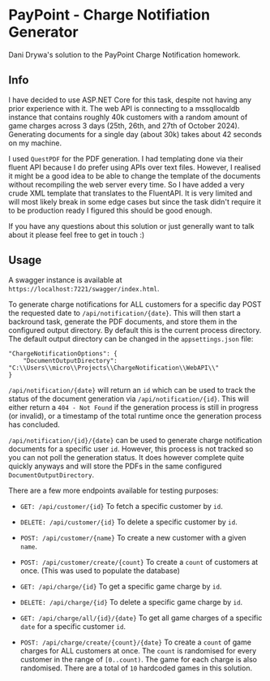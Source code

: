 # PayPoint - Charge Notifiation Generator

Dani Drywa's solution to the PayPoint Charge Notification homework.


## Info

I have decided to use ASP.NET Core for this task, despite not having any prior experience with it. The web API is connecting to a mssqllocaldb instance that contains roughly 40k customers with a random amount of game charges across 3 days (25th, 26th, and 27th of October 2024). Generating documents for a single day (about 30k) takes about 42 seconds on my machine.

I used `QuestPDF` for the PDF generation. I had templating done via their fluent API because I do prefer using APIs over text files. However, I realised it might be a good idea to be able to change the template of the documents without recompiling the web server every time. So I have added a very crude XML template that translates to the FluentAPI. It is very limited and will most likely break in some edge cases but since the task didn't require it to be production ready I figured this should be good enough.

If you have any questions about this solution or just generally want to talk about it please feel free to get in touch :)


## Usage

A swagger instance is available at `https://localhost:7221/swagger/index.html`.

To generate charge notifications for ALL customers for a specific day POST the requested date to `/api/notification/{date}`. This will then start a backround task, generate the PDF documents, and store them in the configured output directory. By default this is the current process directory. The default output directory can be changed in the `appsettings.json` file:

```
"ChargeNotificationOptions": {
    "DocumentOutputDirectory": "C:\\Users\\micro\\Projects\\ChargeNotification\\WebAPI\\"
}
```

`/api/notification/{date}` will return an `id` which can be used to track the status of the document generation via `/api/notification/{id}`. This will either return a `404 - Not Found` if the generation process is still in progress (or invalid), or a timestamp of the total runtime once the generation process has concluded.

`/api/notification/{id}/{date}` can be used to generate charge notification documents for a specific user `id`. However, this process is not tracked so you can not poll the generation status. It does however complete quite quickly anyways and will store the PDFs in the same configured `DocumentOutputDirectory`.

There are a few more endpoints available for testing purposes:

* `GET: /api/customer/{id}` To fetch a specific customer by `id`.
* `DELETE: /api/customer/{id}` To delete a specific customer by `id`.
* `POST: /api/customer/{name}` To create a new customer with a given `name`.
* `POST: /api/customer/create/{count}` To create a `count` of customers at once. (This was used to populate the database)

* `GET: /api/charge/{id}` To get a specific game charge by `id`.
* `DELETE: /api/charge/{id}` To delete a specific game charge by `id`.
* `GET: /api/charge/all/{id}/{date}` To get all game charges of a specific `date` for a specific customer `id`.
* `POST: /api/charge/create/{count}/{date}` To create a `count` of game charges for ALL customers at once. The `count` is randomised for every customer in the range of `[0..count)`. The game for each charge is also randomised. There are a total of `10` hardcoded games in this solution.
